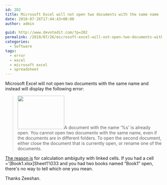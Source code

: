 ```yaml
---
id: 202
title: Microsoft Excel will not open two documents with the same name
date: 2010-07-26T17:44:43+00:00
author: admin

guid: http://www.devotedit.com/?p=202
permalink: /2010/07/26/microsoft-excel-will-not-open-two-documents-with-the-same-name/
categories:
  - Software
tags:
  - error
  - excel
  - microsoft excel
  - spreadsheet
---
```

Microsoft Excel will not open two documents with the same name and instead will display the following error:

> [<img class="alignright" title="ui_excel_filename_collision" src="/wp-content/uploads/2010/07/ui_excel_filename_collision-150x108.png" alt="" width="150" height="108" />](/wp-content/uploads/2010/07/ui_excel_filename_collision.png)A document with the name &#8216;%s' is already open. You cannot open two documents with the same name, even if the documents are in different folders. To open the second document, either close the document that is currently open, or rename one of the documents.

[<!--more-->The reason is](http://blogs.msdn.com/b/excel/archive/2009/01/07/why-can-t-i-open-two-files-with-the-same-name.aspx) for calculation ambiguity with linked cells. If you had a cell ='[Book1.xlsx]Sheet1&#8242;!$G$33 and you had two books named &#8220;Book1&#8221; open, there's no way to tell which one you mean.

Thanks Zeeshan.